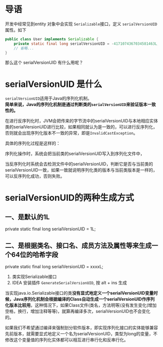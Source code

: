 
# 导语
开发中经常见到entity 对象中会实现 `Serializable`接口，定义 `serialVersionUID`属性。如下
```java
public class User implements Serializable {
    private static final long serialVersionUID = -4171074367034581463L;
    // 省略...
}
```
那么这个 serialVersionUID 有什么用呢？

# serialVersionUID 是什么

`serialVersionUID`适用于Java的序列化机制。  
**简单来说，Java的序列化机制是通过判断类的`serialVersionUID`来验证版本一致性的。**

在进行反序列化时，JVM会把传来的字节流中的serialVersionUID与本地相应实体类的serialVersionUID进行比较，如果相同就认为是一致的，可以进行反序列化，否则就会出现序列化版本不一致的异常，即是`InvalidCastException`。

具体的序列化过程是这样的：

序列化操作时，系统会把当前类的serialVersionUID写入到序列化文件中，

当反序列化时系统会去检测文件中的serialVersionUID，判断它是否与当前类的serialVersionUID一致，如果一致就说明序列化类的版本与当前类版本是一样的，可以反序列化成功，否则失败。



# serialVersionUID的两种生成方式   

## 一、是默认的1L



private static final long serialVersionUID = 1L;     

## 二、是根据类名、接口名、成员方法及属性等来生成一个64位的哈希字段     

private static final long  serialVersionUID = xxxxL;

1. 类实现Serializable接口
2. IDEA 安装插件 `GenerateSerialVersionUID`, 按 alt + ins 生成

当实现java.io.Serializable接口的类**没有显式地定义一个serialVersionUID变量时候，Java序列化机制会根据编译的Class自动生成一个serialVersionUID作序列化版本比较用**，这种情况下，如果Class文件(类名，方法明等)没有发生变化(增加空格，换行，增加注释等等)，就算再编译多次，serialVersionUID也不会变化的。

如果我们不希望通过编译来强制划分软件版本，即实现序列化接口的实体能够兼容先前版本，就需要显式地定义一个名为serialVersionUID，类型为long的变量，不修改这个变量值的序列化实体都可以相互进行串行化和反串行化。



























